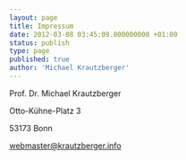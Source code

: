 ```yaml
---
layout: page
title: Impressum
date: 2012-03-08 03:45:09.000000000 +01:00
status: publish
type: page
published: true
author: 'Michael Krautzberger'
---
```

Prof. Dr. Michael Krautzberger

Otto-Kühne-Platz 3

53173 Bonn

[webmaster@krautzberger.info](mailto:webmaster@krautzberger.info)
